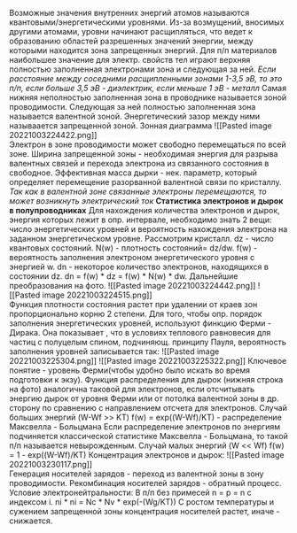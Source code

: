 Возможные значения внутренних энергий атомов называются квантовыми/энергетическими уровнями.
Из-за возмущений, вносимых другими атомами, уровни начинают расщипляться, что ведет к образованию областей разрешенных значений энергии, между которыми находится зона запрещенных энергий.
Для п/п материалов наибольшее значение для электр. свойств тел играют верхняя полностью заполненная электронами зона и следующая за ней.
*Если расстояние между соседними расщипленными зонами 1-3,5 эВ, то это п/п, если больше 3,5 эВ - диэлектрик, если меньше 1 эВ - металл*
Самая нижняя неполностью заполненная зона в проводнике называется зоной проводимости. Следующая за ней полностью заполненная зона называется валентной зоной. Энергетический зазор между ними называается запрещенной зоной.
Зонная диаграмма
![[Pasted image 20221003224422.png]]   
Электрон в зоне проводимости может свободно перемещаться по всей зоне. Ширина запрещенной зоны - необходимая энергия для разрыва валентных связей и перехода электрона из связанного состояния в свободное.
Эффективная масса дырки - нек. параметр, который определяет перемещение разорванной валентной связи по кристаллу.
*Так как в валентной зоне связанные электроны перемещаются, то может возникнуть электрический ток*
**Статистика электронов и дырок в полупроводниках**
Для нахождения количества электронов и дырок, энергия которых лежит в опр. интервале, необходимо знать 2 вещи: число энергетических уровней и вероятность нахождения электрона на заданном энергетическом уровне.
Рассмотрим кристалл.
dz - число квантовых состояний.
N(w) - плотность состояний= dz/dw.
f(w) - вероятность заполнения электроном энергетического уровня с энергией w.
dn - некоторое количество электронов, находящихся в состоянии dz.
dn = f(w) * dz = f(w) * N(w) * dw.
Дальнейшие преобразования на фото.
![[Pasted image 20221003224442.png]] 
![[Pasted image 20221003224515.png]]  
Функция плотности состояния растет при удалении от краев зон пропорционально корню 2 степени.
Для того, чтобы опр. порядок заполнения энергетических уровней, используют финкцию Ферми - Дирака. Она показывает , что в условиях теплового равновесия для частиц с полуцелым спином, подчиняющ. принципу Пауля, вероятность заполнения уровней записывается так:
![[Pasted image 20221003225304.png]] 
![[Pasted image 20221003225322.png]] 
Ключевое понятие - уровень Ферми(чтобы удобно было искать во время подготовки к экзу).
Функция распределения для дырок (нижняя строка на фото) аналогична таковой для электронов, если отсчитывать энергию дырок от уровня Ферми или от потолка валентной зоны в др. сторону по сравнению с направлением отсчета для электронов.
Случай больших энергий (W-Wf >> KT)
f(w) = exp((W-Wf)/KT) - распределение Максвелла - Больцмана
Если распределение электронов по энергиям подчиняется классической статистике Максвелла - Больцмана, то такой п/п называется невырожденным.
Случай малых энергий (W << Wf)
f(w) = 1 - exp((W-Wf)/KT)
Концентрация электронов и дырок:
![[Pasted image 20221003230117.png]]  
Генерация носителей зарядов - переход из валентной зоны в зону проводимости.
Рекомбинация носителей зарядов - обратный процесс.
Условие электронейтральности: В п/п без примесей n = p = n с индексом i.
ni * ni = Nc * Nv * exp(-(Wg/KT))
С ростом температуры и сужением запрещенной зоны концентрация носителей растет, иначе - снижается.